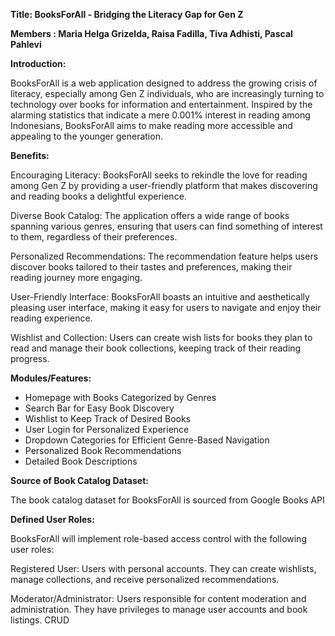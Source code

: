 **Title: BooksForAll - Bridging the Literacy Gap for Gen Z**

**Members : Maria Helga Grizelda, Raisa Fadilla, Tiva Adhisti, Pascal Pahlevi**

**Introduction:**

BooksForAll is a web application designed to address the growing crisis of literacy, especially among Gen Z individuals, who are increasingly turning to technology over books for information and entertainment. Inspired by the alarming statistics that indicate a mere 0.001% interest in reading among Indonesians, BooksForAll aims to make reading more accessible and appealing to the younger generation.

**Benefits:**

Encouraging Literacy: BooksForAll seeks to rekindle the love for reading among Gen Z by providing a user-friendly platform that makes discovering and reading books a delightful experience.

Diverse Book Catalog: The application offers a wide range of books spanning various genres, ensuring that users can find something of interest to them, regardless of their preferences.

Personalized Recommendations: The recommendation feature helps users discover books tailored to their tastes and preferences, making their reading journey more engaging.

User-Friendly Interface: BooksForAll boasts an intuitive and aesthetically pleasing user interface, making it easy for users to navigate and enjoy their reading experience.

Wishlist and Collection: Users can create wish lists for books they plan to read and manage their book collections, keeping track of their reading progress.

**Modules/Features:**

- Homepage with Books Categorized by Genres
- Search Bar for Easy Book Discovery
- Wishlist to Keep Track of Desired Books
- User Login for Personalized Experience
- Dropdown Categories for Efficient Genre-Based Navigation
- Personalized Book Recommendations
- Detailed Book Descriptions

**Source of Book Catalog Dataset:**

The book catalog dataset for BooksForAll is sourced from Google Books API 

**Defined User Roles:**

BooksForAll will implement role-based access control with the following user roles:

Registered User: Users with personal accounts. They can create wishlists, manage collections, and receive personalized recommendations.

Moderator/Administrator: Users responsible for content moderation and administration. They have privileges to manage user accounts and book listings. CRUD




